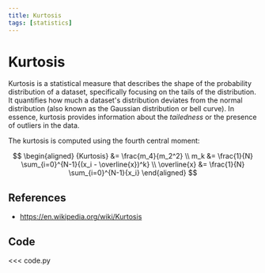 ```yaml
---
title: Kurtosis
tags: [statistics]
---
```


# Kurtosis

Kurtosis is a statistical measure that describes the shape of the probability distribution of a dataset, specifically focusing on the tails of the distribution. It quantifies how much a dataset's distribution deviates from the normal distribution (also known as the Gaussian distribution or bell curve). In essence, kurtosis provides information about the _tailedness_ or the presence of outliers in the data.

The kurtosis is computed using the fourth central moment:

$$
\begin{aligned}
{Kurtosis} &= \frac{m_4}{m_2^2} \\
m_k &= \frac{1}{N} \sum_{i=0}^{N-1}{(x_i - \overline{x})^k} \\
\overline{x} &= \frac{1}{N} \sum_{i=0}^{N-1}{x_i}
\end{aligned}
$$

## References

- https://en.wikipedia.org/wiki/Kurtosis

## Code

<<< code.py
